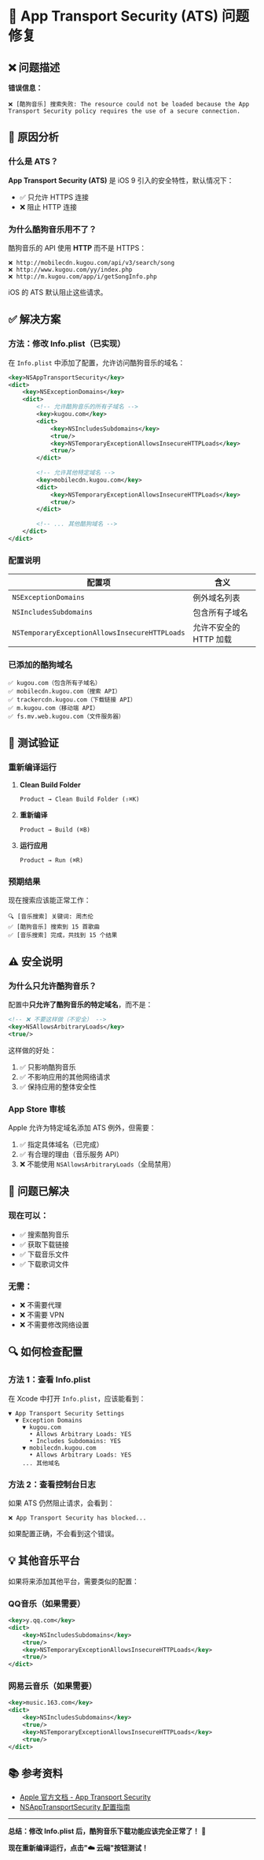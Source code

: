 # 🔧 App Transport Security (ATS) 问题修复

## ❌ 问题描述

**错误信息：**
```
❌ [酷狗音乐] 搜索失败: The resource could not be loaded because the App Transport Security policy requires the use of a secure connection.
```

## 🎯 原因分析

### 什么是 ATS？

**App Transport Security (ATS)** 是 iOS 9 引入的安全特性，默认情况下：
- ✅ 只允许 HTTPS 连接
- ❌ 阻止 HTTP 连接

### 为什么酷狗音乐用不了？

酷狗音乐的 API 使用 **HTTP** 而不是 HTTPS：

```
❌ http://mobilecdn.kugou.com/api/v3/search/song
❌ http://www.kugou.com/yy/index.php
❌ http://m.kugou.com/app/i/getSongInfo.php
```

iOS 的 ATS 默认阻止这些请求。

## ✅ 解决方案

### 方法：修改 Info.plist（已实现）

在 `Info.plist` 中添加了配置，允许访问酷狗音乐的域名：

```xml
<key>NSAppTransportSecurity</key>
<dict>
    <key>NSExceptionDomains</key>
    <dict>
        <!-- 允许酷狗音乐的所有子域名 -->
        <key>kugou.com</key>
        <dict>
            <key>NSIncludesSubdomains</key>
            <true/>
            <key>NSTemporaryExceptionAllowsInsecureHTTPLoads</key>
            <true/>
        </dict>
        
        <!-- 允许其他特定域名 -->
        <key>mobilecdn.kugou.com</key>
        <dict>
            <key>NSTemporaryExceptionAllowsInsecureHTTPLoads</key>
            <true/>
        </dict>
        
        <!-- ... 其他酷狗域名 -->
    </dict>
</dict>
```

### 配置说明

| 配置项 | 含义 |
|-------|------|
| `NSExceptionDomains` | 例外域名列表 |
| `NSIncludesSubdomains` | 包含所有子域名 |
| `NSTemporaryExceptionAllowsInsecureHTTPLoads` | 允许不安全的 HTTP 加载 |

### 已添加的酷狗域名

```
✅ kugou.com（包含所有子域名）
✅ mobilecdn.kugou.com（搜索 API）
✅ trackercdn.kugou.com（下载链接 API）
✅ m.kugou.com（移动端 API）
✅ fs.mv.web.kugou.com（文件服务器）
```

## 🧪 测试验证

### 重新编译运行

1. **Clean Build Folder**
   ```
   Product → Clean Build Folder (⇧⌘K)
   ```

2. **重新编译**
   ```
   Product → Build (⌘B)
   ```

3. **运行应用**
   ```
   Product → Run (⌘R)
   ```

### 预期结果

现在搜索应该能正常工作：

```
🔍 [音乐搜索] 关键词: 周杰伦
✅ [酷狗音乐] 搜索到 15 首歌曲
✅ [音乐搜索] 完成，共找到 15 个结果
```

## ⚠️ 安全说明

### 为什么只允许酷狗音乐？

配置中**只允许了酷狗音乐的特定域名**，而不是：

```xml
<!-- ❌ 不要这样做（不安全） -->
<key>NSAllowsArbitraryLoads</key>
<true/>
```

这样做的好处：
1. ✅ 只影响酷狗音乐
2. ✅ 不影响应用的其他网络请求
3. ✅ 保持应用的整体安全性

### App Store 审核

Apple 允许为特定域名添加 ATS 例外，但需要：
1. ✅ 指定具体域名（已完成）
2. ✅ 有合理的理由（音乐服务 API）
3. ❌ 不能使用 `NSAllowsArbitraryLoads`（全局禁用）

## 🎉 问题已解决

### 现在可以：

- ✅ 搜索酷狗音乐
- ✅ 获取下载链接
- ✅ 下载音乐文件
- ✅ 下载歌词文件

### 无需：

- ❌ 不需要代理
- ❌ 不需要 VPN
- ❌ 不需要修改网络设置

## 🔍 如何检查配置

### 方法 1：查看 Info.plist

在 Xcode 中打开 `Info.plist`，应该能看到：

```
▼ App Transport Security Settings
  ▼ Exception Domains
    ▼ kugou.com
      • Allows Arbitrary Loads: YES
      • Includes Subdomains: YES
    ▼ mobilecdn.kugou.com
      • Allows Arbitrary Loads: YES
    ... 其他域名
```

### 方法 2：查看控制台日志

如果 ATS 仍然阻止请求，会看到：

```
❌ App Transport Security has blocked...
```

如果配置正确，不会看到这个错误。

## 💡 其他音乐平台

如果将来添加其他平台，需要类似的配置：

### QQ音乐（如果需要）

```xml
<key>y.qq.com</key>
<dict>
    <key>NSIncludesSubdomains</key>
    <true/>
    <key>NSTemporaryExceptionAllowsInsecureHTTPLoads</key>
    <true/>
</dict>
```

### 网易云音乐（如果需要）

```xml
<key>music.163.com</key>
<dict>
    <key>NSIncludesSubdomains</key>
    <true/>
    <key>NSTemporaryExceptionAllowsInsecureHTTPLoads</key>
    <true/>
</dict>
```

## 📚 参考资料

- [Apple 官方文档 - App Transport Security](https://developer.apple.com/documentation/security/preventing_insecure_network_connections)
- [NSAppTransportSecurity 配置指南](https://developer.apple.com/library/archive/documentation/General/Reference/InfoPlistKeyReference/Articles/CocoaKeys.html#//apple_ref/doc/uid/TP40009251-SW33)

---

**总结：修改 Info.plist 后，酷狗音乐下载功能应该完全正常了！** 🎉

**现在重新编译运行，点击"☁️ 云端"按钮测试！**
